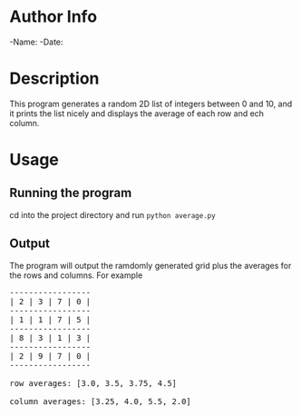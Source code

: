 Author Info
===========

-Name:
-Date:

Description
===========
This program generates a random 2D list of integers between 0 and 10, and it prints the list nicely and displays the average of each row and ech column.

Usage
=====

Running the program
-------------------
cd into the project directory and run `python average.py`

Output
------
The program will output the ramdomly generated grid plus the averages for the rows and columns. For example
<pre>
-----------------
| 2 | 3 | 7 | 0 |
-----------------
| 1 | 1 | 7 | 5 |
-----------------
| 8 | 3 | 1 | 3 |
-----------------
| 2 | 9 | 7 | 0 |
-----------------

row averages: [3.0, 3.5, 3.75, 4.5]

column averages: [3.25, 4.0, 5.5, 2.0]
</pre>
